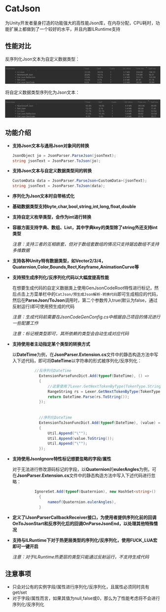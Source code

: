 # CatJson
为Unity开发者量身打造的功能强大的高性能Json库，在内存分配，CPU耗时，功能扩展上都做到了一个较好的水平，并且内置ILRuntime支持



## 性能对比

反序列化Json文本为自定义数据类型：

![](.\ImageRes\ParseJsonByType.png)

将自定义数据类型序列化为Json文本：

![](.\ImageRes\ToJsonByType.png.png)



## 功能介绍

- **支持Json文本与通用Json对象间的转换**

  ```c#
  JsonObject jo = JsonParser.ParseJson(jsonText);
  string jsonText = JsonParser.ToJson(jo);
  ```

  

- **支持Json文本与自定义数据类型间的转换**

  ```c#
  CustomData data = JsonParser.ParseJson<CustomData>(jsonText);
  string jsonText = JsonParser.ToJson(data);
  ```

  

- **序列化为Json文本时自带格式化**

  

- **基础数据类型支持byte,char,bool,string,int,long,float,double**

  

- **支持自定义枚举类型，会作为int进行转换**

  

- **容器方面支持字典、数组、List，其中字典key的类型除了string外还支持int类型**

  *注意：支持三者的互相嵌套，但对于数组套数组的情况只支持锯齿数组不支持多维数据*

  

- **支持各种Unity特有数据类型，如Vector2/3/4，Quaternion,Color,Bounds,Rect,Keyframe,AnimationCurve等**

  

- **支持预生成序列化/反序列化代码以大幅度提高性能**

  在想要生成代码的自定义数据类上使用GenJsonCodeRoot特性进行标记，然后点击上方菜单栏中的`CatJson/预生成Json解析-转换代码`即可生成相应的代码，然后在**ParseJson/ToJson**调用时，第二个参数传入true(默认为false，通过反射运行)即可使用预生成的代码

  *注意：生成代码前需要在JsonCodeGenConfig.cs中根据自己项目的情况进行一些配置工作*

  *注意：标记根类型即可，其所依赖的类型会自动生成对应代码*

  

- **支持使用者主动指定某个类型的转换方式**

  以**DateTime**为例，在**JsonParser.Extension.cs**文件中的静态构造方法中写入下述代码，即可将**DateTime**以字符串的形式被序列化/反序列化：

  ```C#
   			//反序列化DateTime
              ExtensionParseFuncDict.Add(typeof(DateTime), () =>
              {
                  //这里使用了Lexer.GetNextTokenByType(TokenType.String)从Json文本中提取了DateTime类型的字段/属性所对应的字符串值，然后使用DateTime.Parse解析该值，并将结果返回
                  RangeString rs = Lexer.GetNextTokenByType(TokenType.String);
                  return DateTime.Parse(rs.ToString());
              });
  
  
              //序列化DateTime
              ExtensionToJsonFuncDict.Add(typeof(DateTime), (value) =>
              {
                  Util.Append("\"");
                  Util.Append(value.ToString());
                  Util.Append("\"");
              });
  ```

  

- **支持使用JsonIgnore特性标记想要忽略的字段/属性**

  对于无法进行修改源码标记的字段，以**Quaternion**的**eulerAngles**为例，可在**JsonParser.Extension.cs**文件中的静态构造方法中写入下述代码进行忽略：

  ```c#
   			IgnoreSet.Add(typeof(Quaternion), new HashSet<string>()
              {
                  nameof(Quaternion.eulerAngles),
              }
  ```

  

- **定义了IJsonParserCallbackReceiver接口，为使用者提供序列化前的回调OnToJsonStart和反序列化后的回调OnParseJsonEnd，以处理其他特殊情况**

  

- **支持与ILRuntime下对于热更层类型的序列化/反序列化，使用FUCK_LUA宏即可一键开启**

  *注意：对于ILRuntime热更层的类型只能通过反射运行，不支持生成代码*



## 注意事项

- 只会对公有的实例字段/属性进行序列化/反序列化，且属性必须同时具有get/set
- 对于字段/属性而言，如果其值为null,false或0，那么为了性能考虑将不会进行序列化/反序列化



